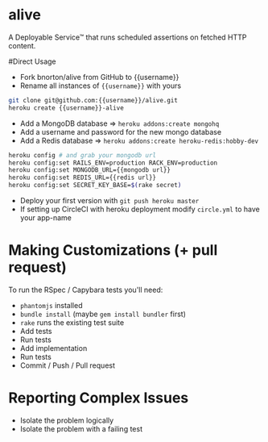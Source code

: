 # alive
A Deployable Service™ that runs scheduled assertions on fetched HTTP content.


#Direct Usage

- Fork bnorton/alive from GitHub to {{username}}
- Rename all instances of `{{username}}` with yours

```bash
git clone git@github.com:{{username}}/alive.git
heroku create {{username}}-alive
```

- Add a MongoDB database => `heroku addons:create mongohq`
- Add a username and password for the new mongo database
- Add a Redis database => `heroku addons:create heroku-redis:hobby-dev`

```bash
heroku config # and grab your mongodb url
heroku config:set RAILS_ENV=production RACK_ENV=production
heroku config:set MONGODB_URL={{mongodb url}}
heroku config:set REDIS_URL={{redis url}}
heroku config:set SECRET_KEY_BASE=$(rake secret)
```

- Deploy your first version with `git push heroku master`
- If setting up CircleCI with heroku deployment modify `circle.yml` to have your app-name

# Making Customizations (+ pull request)

To run the RSpec / Capybara tests you'll need:
- `phantomjs` installed
- `bundle install` (maybe `gem install bundler` first)
- `rake` runs the existing test suite
- Add tests
- Run tests
- Add implementation
- Run tests
- Commit / Push / Pull request

# Reporting Complex Issues
- Isolate the problem logically
- Isolate the problem with a failing test

